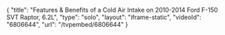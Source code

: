 {
    "title": "Features & Benefits of a Cold Air Intake on 2010-2014 Ford F-150 SVT Raptor, 6.2L",
    "type": "solo",
    "layout": "iframe-static",
    "videoId": "6806644",
    "url": "\/tvpembed\/6806644"
}